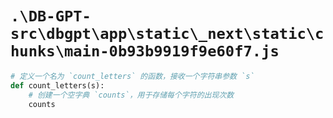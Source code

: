 # `.\DB-GPT-src\dbgpt\app\static\_next\static\chunks\main-0b93b9919f9e60f7.js`

```py
# 定义一个名为 `count_letters` 的函数，接收一个字符串参数 `s`
def count_letters(s):
    # 创建一个空字典 `counts`，用于存储每个字符的出现次数
    counts
```